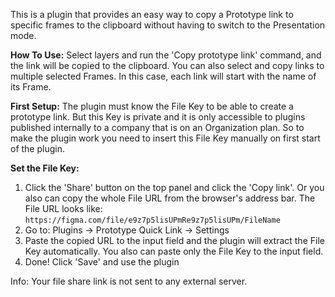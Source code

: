 This is a plugin that provides an easy way to copy a Prototype link to specific frames to the clipboard without having to switch to the Presentation mode.

**How To Use:**
Select layers and run the 'Copy prototype link' command, and the link will be copied to the clipboard. You can also select and copy links to multiple selected Frames. In this case, each link will start with the name of its Frame.

**First Setup:**
The plugin must know the File Key to be able to create a prototype link. But this Key is private and it is only accessible to plugins published internally to a company that is on an Organization plan. So to make the plugin work you need to insert this File Key manually on first start of the plugin.

**Set the File Key:**
1. Click the 'Share' button on the top panel and click the 'Copy link'. Or you also can copy the whole File URL from the browser's address bar. The File URL looks like: `https://figma.com/file/e9z7p5lisUPmRe9z7p5lisUPm/FileName`
2. Go to: Plugins -> Prototype Quick Link -> Settings
3. Paste the copied URL to the input field and the plugin will extract the File Key automatically. You also can paste only the File Key to the input field.
4. Done! Click 'Save' and use the plugin

Info:
Your file share link is not sent to any external server.

